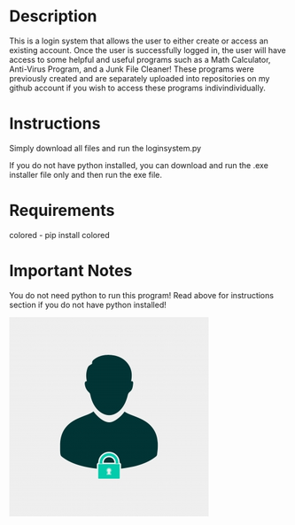 # Description
This is a login system that allows the user to either create or access an existing account. Once the user is successfully logged in, the user will have access to some helpful and useful programs such as a Math Calculator, Anti-Virus Program, and a Junk File Cleaner! These programs were previously created and are separately uploaded into repositories on my github account if you wish to access these programs indivindividually.

# Instructions
Simply download all files and run the loginsystem.py

If you do not have python installed, you can download and run the .exe installer file only and then run the exe file.

# Requirements
colored - pip install colored

# Important Notes
You do not need python to run this program! Read above for instructions section if you do not have python installed!

![](images/login.jpg)
